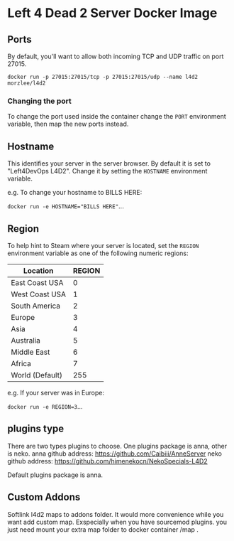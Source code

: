 # Left 4 Dead 2 Server Docker Image

## Ports
By default, you'll want to allow both incoming TCP and UDP traffic on port 27015. 

`docker run -p 27015:27015/tcp -p 27015:27015/udp --name l4d2 morzlee/l4d2`

### Changing the port
To change the port used inside the container change the `PORT` environment variable, then map the new ports instead.

## Hostname
This identifies your server in the server browser.  By default it is set to "Left4DevOps L4D2".  Change it by setting the `HOSTNAME` environment variable.

e.g. To change your hostname to BILLS HERE:

`docker run -e HOSTNAME="BILLS HERE"`...

## Region
To help hint to Steam where your server is located, set the `REGION` environment variable as one of the following numeric regions:

| Location        | REGION   |
| --------------- | -------- |
| East Coast USA  | 0        |
| West Coast USA  | 1        |
| South America   | 2        |
| Europe          | 3        |
| Asia            | 4        |
| Australia       | 5        |
| Middle East     | 6        |
| Africa          | 7        |
| World (Default) | 255      |

e.g. If your server was in Europe:

`docker run -e REGION=3`...

## plugins type
There are two types plugins to choose.
One plugins package is anna, other is neko.
anna github address: https://github.com/Caibiii/AnneServer
neko github address: https://github.com/himenekocn/NekoSpecials-L4D2

Default plugins package is anna.

## Custom Addons
Softlink l4d2 maps to addons folder.
It would more convenience while you want add custom map. Exspecially when you have sourcemod plugins.
you just need mount your extra map folder to docker container /map . 
